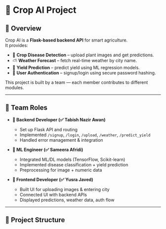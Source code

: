# 🌱 Crop AI Project

## 📌 Overview  
Crop AI is a **Flask-based backend API** for smart agriculture.  
It provides:  
- 🌾 **Crop Disease Detection** – upload plant images and get predictions.  
- ⛅ **Weather Forecast** – fetch real-time weather by city name.  
- 🌽 **Yield Prediction** – predict yield using ML regression models.  
- 🔑 **User Authentication** – signup/login using secure password hashing.  

This project is built by a team — each member contributes to different modules.

---

## 👥 Team Roles  

- **🔹 Backend Developer (✅ Tabish Nazir Awan)**  
  - Set up Flask API and routing  
  - Implemented `/signup`, `/login`, `/upload`, `/weather`, `/predict_yield`  
  - Handled error management & integration  

- **🔹 ML Engineer (✅ Sameera Afridi)**  
  - Integrated ML/DL models (TensorFlow, Scikit-learn)  
  - Implemented disease classification + yield prediction  
  - Preprocessing for image + numeric data  

- **🔹 Frontend Developer (✅ Yusra Javed)**  
  - Built UI for uploading images & entering city  
  - Connected UI with backend APIs  
  - Displayed predictions, weather data, auth flow  

---

## 📂 Project Structure  

